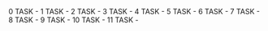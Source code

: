 0 TASK - 
1 TASK - 
2 TASK - 
3 TASK - 
4 TASK - 
5 TASK - 
6 TASK - 
7 TASK - 
8 TASK - 
9 TASK - 
10 TASK - 
11 TASK - 
